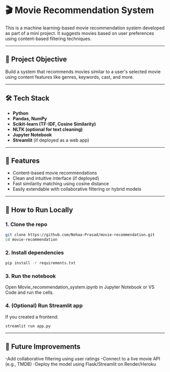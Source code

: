 # 🎬 Movie Recommendation System

This is a machine learning-based movie recommendation system developed as part of a mini project. It suggests movies based on user preferences using content-based filtering techniques.

---

## 📌 Project Objective

Build a system that recommends movies similar to a user's selected movie using content features like genres, keywords, cast, and more.

---

## 🛠️ Tech Stack

- **Python**
- **Pandas, NumPy**
- **Scikit-learn (TF-IDF, Cosine Similarity)**
- **NLTK (optional for text cleaning)**
- **Jupyter Notebook**
- **Streamlit** (if deployed as a web app)

---

## 🚀 Features

- Content-based movie recommendations
- Clean and intuitive interface (if deployed)
- Fast similarity matching using cosine distance
- Easily extendable with collaborative filtering or hybrid models


---

## 🧪 How to Run Locally

### 1. Clone the repo
```bash
git clone https://github.com/Nehaa-Prasad/movie-recommendation.git
cd movie-recommendation 
```

### 2. Install dependencies
```bash
pip install -r requirements.txt
```

### 3. Run the notebook
Open Movie_recommendation_system.ipynb in Jupyter Notebook or VS Code and run the cells.

### 4. (Optional) Run Streamlit app
If you created a frontend:
```bash
streamlit run app.py
```

---

## 🔮 Future Improvements
-Add collaborative filtering using user ratings
-Connect to a live movie API (e.g., TMDB)
-Deploy the model using Flask/Streamlit on Render/Heroku
